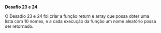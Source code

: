 **Desafio 23 e 24**

O Desadio 23 e 24 foi criar a função return e array que possa obter uma lista com 10 nomes, e a cada execução da função um nome aleatório possa ser retornado. 

